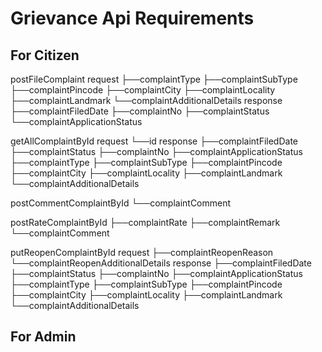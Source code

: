 Grievance Api Requirements
============================================================================

For Citizen
----------------------------------------------------------------------------
<!-- File new complaint -->
postFileComplaint
    request
        ├──complaintType
        ├──complaintSubType
        ├──complaintPincode
        ├──complaintCity
        ├──complaintLocality
        ├──complaintLandmark
        └──complaintAdditionalDetails
    response
        ├──complaintFiledDate <!-- Generate new -->
        ├──complaintNo <!-- Generate new -->
        ├──complaintStatus <!-- Open or Closed -->
        └──complaintApplicationStatus <!-- Pending or Filed -->

<!-- Get all complaints by Id -->
getAllComplaintById
    request
        └──id
    response
        ├──complaintFiledDate
        ├──complaintStatus 
        ├──complaintNo
        ├──complaintApplicationStatus 
        ├──complaintType
        ├──complaintSubType
        ├──complaintPincode
        ├──complaintCity
        ├──complaintLocality
        ├──complaintLandmark
        └──complaintAdditionalDetails

<!-- Comment on complaint -->
postCommentComplaintById
    └──complaintComment

<!-- Rate on complaint -->
postRateComplaintById
   ├──complaintRate
   ├──complaintRemark
   └──complaintComment

<!-- Reopen complaint by updating and adding these details -->
putReopenComplaintById
    request
        ├──complaintReopenReason <!-- Add -->
        └──complaintReopenAdditionalDetails <!-- update -->
    response
        ├──complaintFiledDate
        ├──complaintStatus <!-- Open or Closed -->
        ├──complaintNo
        ├──complaintApplicationStatus <!-- Pending or Filed -->
        ├──complaintType
        ├──complaintSubType
        ├──complaintPincode
        ├──complaintCity
        ├──complaintLocality
        ├──complaintLandmark
        └──complaintAdditionalDetails

<!-- On Hold -->
For Admin
----------------------------------------------------------------------------

